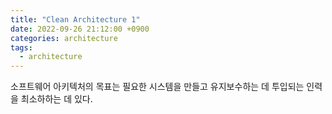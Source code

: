 ```yaml
---
title: "Clean Architecture 1"
date: 2022-09-26 21:12:00 +0900
categories: architecture
tags:
  - architecture
---
```


소프트웨어 아키텍처의 목표는 필요한 시스템을 만들고 유지보수하는 데 투입되는 인력을 최소하하는 데 있다.
